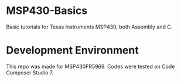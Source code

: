 # MSP430-Basics
Basic tutorials for Texas Instruments MSP430, both Assembly and C.

# Development Environment
This repo was made for MSP430FR5969. Codes were tested on Code Composer Studio 7.
